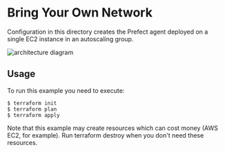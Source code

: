 # Bring Your Own Network

Configuration in this directory creates the Prefect agent deployed on a single EC2 instance in an autoscaling group. 

![architecture diagram](https://github.com/jamiedick/terraform-prefect-agent-ec2/blob/main/images/basic.png)

## Usage

To run this example you need to execute:
```
$ terraform init
$ terraform plan
$ terraform apply
```
Note that this example may create resources which can cost money (AWS EC2, for example). Run terraform destroy when you don't need these resources.